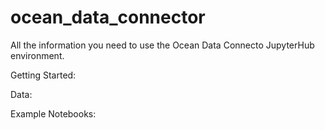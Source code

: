 # ocean_data_connector

All the information you need to use the Ocean Data Connecto JupyterHub environment. 

Getting Started:

Data:

Example Notebooks:
